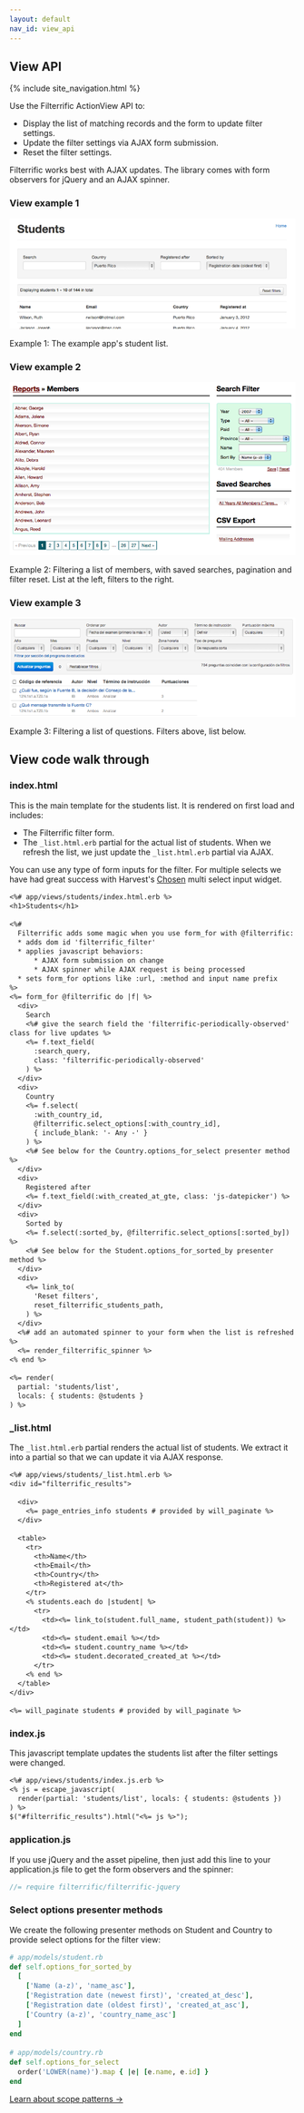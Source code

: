 ```yaml
---
layout: default
nav_id: view_api
---
```


<div class="page-header">
  <h2>View API</h2>
</div>

{% include site_navigation.html %}

Use the Filterrific ActionView API to:

* Display the list of matching records and the form to update filter settings.
* Update the filter settings via AJAX form submission.
* Reset the filter settings.

Filterrific works best with AJAX updates. The library comes with form observers
for jQuery and an AJAX spinner.

### View example 1
<p class="unconstrained">
  <img src="/images/screenshot_s.png" alt="Filterrific in action" class="img-polaroid" />
  <div class="img_caption">
    Example 1: The example app's student list.
  </div>
</p>

### View example 2

<p class="unconstrained">
  <img src="/images/screenshot_c.png" alt="Filterrific in action" class="img-polaroid" />
  <div class="img_caption">
    Example 2: Filtering a list of members, with saved searches,
    pagination and filter reset. List at the left, filters to the right.
  </div>
</p>


### View example 3

<p class="unconstrained">
  <img src="/images/screenshot_q.png" alt="Filterrific in action" class="img-polaroid" />
  <div class="img_caption">
    Example 3: Filtering a list of questions. Filters above, list below.
  </div>
</p>




## View code walk through

### index.html

This is the main template for the students list. It is rendered on first load
and includes:

* The Filterrific filter form.
* The `_list.html.erb` partial for the actual list of students. When we refresh
  the list, we just update the `_list.html.erb` partial via AJAX.

You can use any type of form inputs for the filter. For multiple selects
we have had great success with Harvest's
[Chosen](http://harvesthq.github.io/chosen/) multi select input widget.


```erb
<%# app/views/students/index.html.erb %>
<h1>Students</h1>

<%#
  Filterrific adds some magic when you use form_for with @filterrific:
  * adds dom id 'filterrific_filter'
  * applies javascript behaviors:
      * AJAX form submission on change
      * AJAX spinner while AJAX request is being processed
  * sets form_for options like :url, :method and input name prefix
%>
<%= form_for @filterrific do |f| %>
  <div>
    Search
    <%# give the search field the 'filterrific-periodically-observed' class for live updates %>
    <%= f.text_field(
      :search_query,
      class: 'filterrific-periodically-observed'
    ) %>
  </div>
  <div>
    Country
    <%= f.select(
      :with_country_id,
      @filterrific.select_options[:with_country_id],
      { include_blank: '- Any -' }
    ) %>
    <%# See below for the Country.options_for_select presenter method %>
  </div>
  <div>
    Registered after
    <%= f.text_field(:with_created_at_gte, class: 'js-datepicker') %>
  </div>
  <div>
    Sorted by
    <%= f.select(:sorted_by, @filterrific.select_options[:sorted_by]) %>
    <%# See below for the Student.options_for_sorted_by presenter method %>
  </div>
  <div>
    <%= link_to(
      'Reset filters',
      reset_filterrific_students_path,
    ) %>
  </div>
  <%# add an automated spinner to your form when the list is refreshed %>
  <%= render_filterrific_spinner %>
<% end %>

<%= render(
  partial: 'students/list',
  locals: { students: @students }
) %>
```

### _list.html

The `_list.html.erb` partial renders the actual list of students. We extract it
into a partial so that we can update it via AJAX response.

```erb
<%# app/views/students/_list.html.erb %>
<div id="filterrific_results">

  <div>
    <%= page_entries_info students # provided by will_paginate %>
  </div>

  <table>
    <tr>
      <th>Name</th>
      <th>Email</th>
      <th>Country</th>
      <th>Registered at</th>
    </tr>
    <% students.each do |student| %>
      <tr>
        <td><%= link_to(student.full_name, student_path(student)) %></td>
        <td><%= student.email %></td>
        <td><%= student.country_name %></td>
        <td><%= student.decorated_created_at %></td>
      </tr>
    <% end %>
  </table>
</div>

<%= will_paginate students # provided by will_paginate %>
```

### index.js

This javascript template updates the students list after the filter settings
were changed.

```erb
<%# app/views/students/index.js.erb %>
<% js = escape_javascript(
  render(partial: 'students/list', locals: { students: @students })
) %>
$("#filterrific_results").html("<%= js %>");
```

### application.js

If you use jQuery and the asset pipeline, then just add this line to your
application.js file to get the form observers and the spinner:

```javascript
//= require filterrific/filterrific-jquery
```

### Select options presenter methods

We create the following presenter methods on Student and Country to provide
select options for the filter view:

```ruby
# app/models/student.rb
def self.options_for_sorted_by
  [
    ['Name (a-z)', 'name_asc'],
    ['Registration date (newest first)', 'created_at_desc'],
    ['Registration date (oldest first)', 'created_at_asc'],
    ['Country (a-z)', 'country_name_asc']
  ]
end

# app/models/country.rb
def self.options_for_select
  order('LOWER(name)').map { |e| [e.name, e.id] }
end
```

<p>
  <a href="/pages/active_record_scope_patterns.html" class='btn btn-success'>Learn about scope patterns &rarr;</a>
</p>
